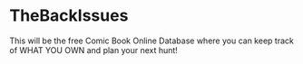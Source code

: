 # TheBackIssues
This will be the free Comic Book Online Database where you can keep track of WHAT YOU OWN and plan your next hunt!
